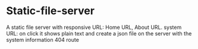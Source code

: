 # Static-file-server

A static file server with responsive URL:
   Home URL,
   About URL.
   system URL: on click it shows plain text and create a json file on the server with the system information
   404 route
